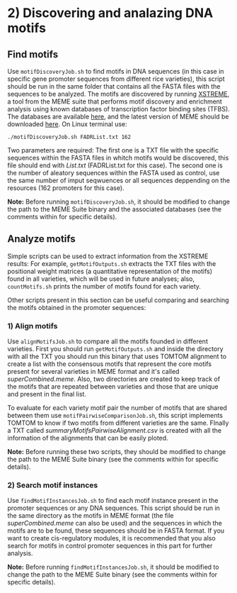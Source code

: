 # 2) Discovering and analazing DNA motifs 
## Find motifs
Use `motifDiscoveryJob.sh` to find motifs in DNA sequences (in this case in specific gene promoter sequences from different rice varieties), this script should be run in the same folder that contains all the FASTA files with the sequences to be analyzed. The motifs are discovered by running [XSTREME](https://meme-suite.org/meme/tools/xstreme), a tool from the MEME suite that performs motif discovery and enrichment analysis using known databases of transcription factor binding sites (TFBS). The databases are available [here](https://meme-suite.org/meme/db/motifs), and the latest version of MEME should be downloaded [here](https://meme-suite.org/meme/doc/download.html).
On Linux terminal use:
```
./motifDiscoveryJob.sh FADRList.txt 162
```
Two parameters are required: The first one is a TXT file with the specific sequences within the FASTA files in whitch motifs would be discovered, this file should end with *List.txt* (FADRList.txt for this case). The second one is the number of aleatory sequences within the FASTA used as control, use the same number of imput seqwuences or all sequences deppending on the resources (162 promoters for this case). 

**Note:** Before running `motifDiscoveryJob.sh`, it should be modified to change the path to the MEME Suite binary and the associated databases (see the comments within for specific details).

## Analyze motifs 
Simple scripts can be used to extract information from the XSTREME results: For example, `getMotifOutputs.sh` extracts the TXT files with the positional weight matrices (a quantitative representation of the motifs) found in all varieties, which will be used in future analyses; also, `countMotifs.sh` prints the number of motifs found for each variety.

Other scripts present in this section can be useful comparing and searching the motifs obtained in the promoter sequences:
### 1) Align motifs
Use `alignMotifsJob.sh` to compare all the motifs founded in different varieties. First you should run `getMotifOutputs.sh` and inside the directory with all the TXT you should run this binary that uses TOMTOM alignment to create a list with the consensous motifs that represent the core motifs present for several varieties in MEME format and it's called *superCombined.meme*. Also, two directories are created to keep track of the motifs that are repeated between varieties and those that are unique and present in the final list.  

To evaluate for each variety motif pair the number of motifs that are shared between them use `motifPairwiseComparisonJob.sh`, this script implements TOMTOM to know if two motifs from different varieties are the same. FInally a TXT called *summaryMotifsPairwiseAlignment.csv* is created with all the information of the alignments that can be easily ploted.

**Note:** Before running these two scripts, they should be modified to change the path to the MEME Suite binary (see the comments within for specific details).

### 2) Search motif instances
Use `findMotifInstancesJob.sh` to find each motif instance present in the promoter sequences or any DNA sequences. This script should be run in the same directory as the motifs in MEME format (the file *superCombined.meme* can also be used) and the sequences in which the motifs are to be found, these sequences should be in FASTA format. If you want to create cis-regulatory modules, it is recommended that you also search for motifs in control promoter sequences in this part for further analysis.

**Note:** Before running `findMotifInstancesJob.sh`, it should be modified to change the path to the MEME Suite binary (see the comments within for specific details).
